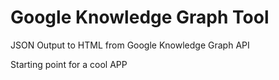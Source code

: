 # Google Knowledge Graph Tool

JSON Output to HTML from Google Knowledge Graph API

Starting point for a cool APP
